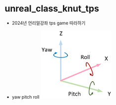 # unreal_class_knut_tps
* 2024년 언리얼강좌 tps game 따라하기

* yaw pitch roll
![download](https://github.com/gmake20/unreal_class_knut_tps/blob/main/etc/images/cs_3dtransform.png?raw=true)
